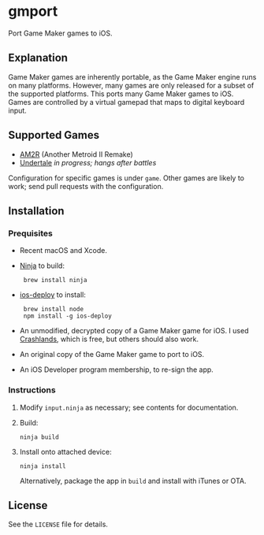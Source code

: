 # gmport

Port Game Maker games to iOS.

## Explanation

Game Maker games are inherently portable, as the Game Maker engine runs on many platforms. However, many games are only released for a subset of the supported platforms. This ports many Game Maker games to iOS. Games are controlled by a virtual gamepad that maps to digital keyboard input.

## Supported Games

 - [AM2R](http://metroid2remake.blogspot.com) (Another Metroid II Remake)
 - [Undertale](http://undertale.com) *in progress; hangs after battles*

Configuration for specific games is under `game`. Other games are likely to work; send pull requests with the configuration.

## Installation

### Prequisites

 - Recent macOS and Xcode.
 - [Ninja](https://ninja-build.org) to build:

        brew install ninja

 - [ios-deploy](https://github.com/phonegap/ios-deploy) to install:

        brew install node
        npm install -g ios-deploy

 - An unmodified, decrypted copy of a Game Maker game for iOS. I used [Crashlands](https://itunes.apple.com/us/app/crashlands/id808296431), which is free, but others should also work.
 - An original copy of the Game Maker game to port to iOS.
 - An iOS Developer program membership, to re-sign the app.

### Instructions

 1. Modify `input.ninja` as necessary; see contents for documentation.

 2. Build:

        ninja build

 3. Install onto attached device:

        ninja install

    Alternatively, package the app in `build` and install with iTunes or OTA.

## License

See the `LICENSE` file for details.

